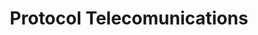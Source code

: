 ---
title: "Protocol Telecomunications"
url: /los-angeles/protocol-telecomunications/
shop: Allgemein
---